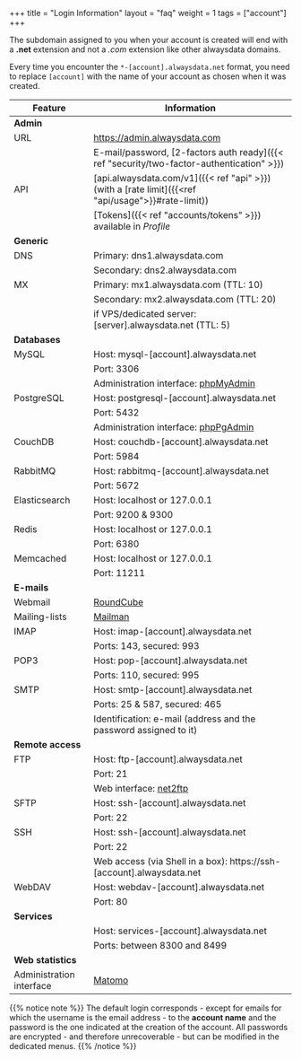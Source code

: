 +++
title = "Login Information"
layout = "faq"
weight = 1
tags = ["account"]
+++

The subdomain assigned to you when your account is created will end with a **.net** extension and not a _.com_ extension like other alwaysdata domains.

Every time you encounter the `*-[account].alwaysdata.net` format, you
need to replace `[account]` with the name of your account as chosen when
it was created.

| Feature                  | Information                                                                                        |
| ------------------------ | -------------------------------------------------------------------------------------------------- |
| **Admin**                |                                                                                                    |
| URL                      | https://admin.alwaysdata.com                                                                       |
|                          | E-mail/password, [2-factors auth ready]({{< ref "security/two-factor-authentication" >}})          |
| API                      | [api.alwaysdata.com/v1]({{< ref "api" >}}) (with a [rate limit]({{<ref "api/usage">}}#rate-limit)) |
|                          | [Tokens]({{< ref "accounts/tokens" >}}) available in *Profile*                                     |
| **Generic**              |                                                                                                    |
| DNS                      | Primary: dns1.alwaysdata.com                                                                       |
|                          | Secondary: dns2.alwaysdata.com                                                                     |
| MX                       | Primary: mx1.alwaysdata.com (TTL: 10)                                                              |
|                          | Secondary: mx2.alwaysdata.com (TTL: 20)                                                            |
|                          | if VPS/dedicated server: [server].alwaysdata.net (TTL: 5)                                          |
| **Databases**            |                                                                                                    |
| MySQL                    | Host: mysql-[account].alwaysdata.net                                                               |
|                          | Port: 3306                                                                                         |
|                          | Administration interface: [phpMyAdmin](https://phpmyadmin.alwaysdata.com)                          |
| PostgreSQL               | Host: postgresql-[account].alwaysdata.net                                                          |
|                          | Port: 5432                                                                                         |
|                          | Administration interface: [phpPgAdmin](https://phppgadmin.alwaysdata.com)                          |
| CouchDB                  | Host: couchdb-[account].alwaysdata.net                                                             |
|                          | Port: 5984                                                                                         |
| RabbitMQ                 | Host: rabbitmq-[account].alwaysdata.net                                                            |
|                          | Port: 5672                                                                                         |
| Elasticsearch            | Host: localhost or 127.0.0.1                                                                       |
|                          | Port: 9200 & 9300                                                                                  |
| Redis                    | Host: localhost or 127.0.0.1                                                                       |
|                          | Port: 6380                                                                                         |
| Memcached                | Host: localhost or 127.0.0.1                                                                       |
|                          | Port: 11211                                                                                        |
| **E-mails**              |                                                                                                    |
| Webmail                  | [RoundCube](https://webmail.alwaysdata.com)                                                        |
| Mailing-lists            | [Mailman](https://mailman.alwaysdata.com)                                                          |
| IMAP                     | Host: imap-[account].alwaysdata.net                                                                |
|                          | Ports: 143, secured: 993                                                                           |
| POP3                     | Host: pop-[account].alwaysdata.net                                                                 |
|                          | Ports: 110, secured: 995                                                                           |
| SMTP                     | Host: smtp-[account].alwaysdata.net                                                                |
|                          | Ports: 25 & 587, secured: 465                                                                      |
|                          | Identification: e-mail (address and the password assigned to it)                                   |
| **Remote access**        |                                                                                                    |
| FTP                      | Host: ftp-[account].alwaysdata.net                                                                 |
|                          | Port: 21                                                                                           |
|                          | Web interface: [net2ftp](https://net2ftp.alwaysdata.com/)                                          |
| SFTP                     | Host: ssh-[account].alwaysdata.net                                                                 |
|                          | Port: 22                                                                                           |
| SSH                      | Host: ssh-[account].alwaysdata.net                                                                 |
|                          | Port: 22                                                                                           |
|                          | Web access (via Shell in a box): https://ssh-[account].alwaysdata.net                              |
| WebDAV                   | Host: webdav-[account].alwaysdata.net                                                              |
|                          | Port: 80                                                                                           |
| **Services**             |                                                                                                    |
|                          | Host: services-[account].alwaysdata.net                                                            |
|                          | Ports: between 8300 and 8499                                                                       |
| **Web statistics**       |                                                                                                    |
| Administration interface | [Matomo](https://analytics.alwaysdata.com)                                                         |

{{% notice note %}}
The default login corresponds - except for emails for which the username is the email address - to the **account name** and the password is the one indicated at the creation of the account. All passwords are encrypted - and therefore unrecoverable - but can be modified in the dedicated menus.
{{% /notice %}}
